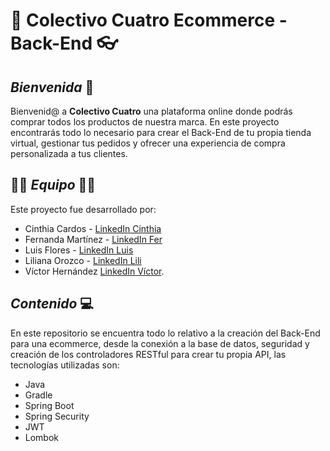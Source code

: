 # 👚 **Colectivo Cuatro Ecommerce - Back-End**  👓 

## *Bienvenida* 👋
Bienvenid@ a **Colectivo Cuatro** una plataforma online donde podrás comprar todos los productos de nuestra marca. 
En este proyecto encontrarás todo lo necesario para crear el Back-End de tu propia tienda virtual, gestionar tus pedidos  y ofrecer
una experiencia de compra personalizada a tus clientes. 

## 🦸‍♀️ *Equipo* 🦸‍♂️
Este proyecto fue desarrollado por: 

- Cinthia Cardos - [LinkedIn Cinthia](https://www.linkedin.com/in/cinthia-cardos-ceballos-8867471b2/)
- Fernanda Martínez - [LinkedIn Fer](https://www.linkedin.com/in/fernanda-maro/)
- Luis Flores - [LinkedIn Luis](https://www.linkedin.com/in/luis-ricardo-flores-estrada-88424b26a/)
- Liliana Orozco - [LinkedIn Lili](https://www.linkedin.com/in/liliana-o-326057247/)
- Víctor Hernández   [LinkedIn Víctor](https://pages.github.com/](https://www.linkedin.com/in/victor-g-h-moysen/)https://www.linkedin.com/in/victor-g-h-moysen/).

## *Contenido* 💻
En este repositorio se encuentra todo lo relativo a la creación del Back-End para una ecommerce, desde la conexión a la base de datos, seguridad y creación de los controladores RESTful para crear tu propia API, las tecnologías utilizadas son:
- Java
- Gradle
- Spring Boot
- Spring Security
- JWT
- Lombok
